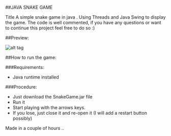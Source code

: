 ##JAVA SNAKE GAME

Title
A simple snake game in java .
Using Threads and Java Swing to display the game.
The code is well commented, if you have any questions or want to continue this project feel free to do so :)

##Preview:

![alt tag](http://i62.tinypic.com/behbw3.png)

##How to run the game:

###Requirements:
* Java runtime installed

###Procedure:

* Just download the SnakeGame.jar file
* Run it 
* Start playing with the arrows keys. 
* If you lose, just close it and re-open it (I will add a restart button possibly)




Made in a couple of hours ..
